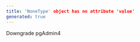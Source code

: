 ```yaml
---
title: 'NoneType' object has no attribute 'value'
generated: true
---
```


<div markdown="1" class="ans">
Downgrade pgAdmin4
</div>
